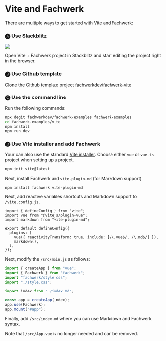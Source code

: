 # Vite and Fachwerk

There are multiple ways to get started with Vite and Fachwerk:

### 🅐 Use Slackblitz

[![](https://developer.stackblitz.com/img/open_in_stackblitz.svg)](https://stackblitz.com/fork/github/fachwerkdev/fachwerk-examples/tree/main/vite?file=src%2Findex.md)

Open Vite + Fachwerk project in Stackblitz and start editing the project right in the browser.

### 🅑 Use Github template

[Clone](https://github.com/fachwerkdev/fachwerk-examples/generate) the Github template project [fachwerkdev/fachwerk-vite](https://github.com/fachwerkdev/fachwerk-examples)

### 🅒 Use the command line

Run the following commands:

```bash
npx degit fachwerkdev/fachwerk-examples fachwerk-examples
cd fachwerk-examples/vite
npm install
npm run dev
```

### 🅓 Use Vite installer and add Fachwerk

Your can also use the standard [Vite installer](https://vitejs.dev/guide/#scaffolding-your-first-vite-project). Choose either `vue` or `vue-ts` project when setting up a project.

```bash
npm init vite@latest
```

Next, install Fachwerk and `vite-plugin-md` (for Markdown support)

```bash
npm install fachwerk vite-plugin-md
```

Next, add reactive variables shortcuts and Markdown support to `/vite.config.js`.

```js{3,7-8}
import { defineConfig } from "vite";
import vue from "@vitejs/plugin-vue";
import markdown from "vite-plugin-md";

export default defineConfig({
  plugins: [
    vue({ reactivityTransform: true, include: [/\.vue$/, /\.md$/] }),
    markdown(),
  ],
});
```

Next, modify the `/src/main.js` as follows:

```js
import { createApp } from "vue";
import { Fachwerk } from "fachwerk";
import "fachwerk/style.css";
import "./style.css";

import index from "./index.md";

const app = createApp(index);
app.use(Fachwerk);
app.mount("#app");
```

Finally, add `/src/index.md` where you can use Markdown and Fachwerk syntax.

Note that `/src/App.vue` is no longer needed and can be removed.
